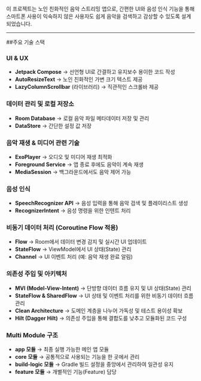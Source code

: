 이 프로젝트는 노인 친화적인 음악 스트리밍 앱으로, 간편한 UI와 음성 인식 기능을 통해 스마트폰 사용이 익숙하지 않은 사용자도 쉽게 음악을 검색하고 감상할 수 있도록 설계되었습니다.

---

##주요 기술 스택

### UI & UX
- **Jetpack Compose** → 선언형 UI로 간결하고 유지보수 용이한 코드 작성
- **AutoResizeText** → 노인 친화적인 가변 크기 텍스트 제공
- **LazyColumnScrollbar** (라이브러리) → 직관적인 스크롤바 제공

### 데이터 관리 및 로컬 저장소
- **Room Database** → 로컬 음악 파일 메타데이터 저장 및 관리
- **DataStore** → 간단한 설정 값 저장

### 음악 재생 & 미디어 관련 기술
- **ExoPlayer** → 오디오 및 미디어 재생 최적화
- **Foreground Service** → 앱 종료 후에도 음악이 계속 재생
- **MediaSession** → 백그라운드에서도 음악 제어 가능

### 음성 인식
- **SpeechRecognizer API** → 음성 입력을 통해 음악 검색 및 플레이리스트 생성
- **RecognizerIntent** → 음성 명령을 위한 인텐트 처리

### 비동기 데이터 처리 (Coroutine Flow 적용)
- **Flow** → Room에서 데이터 변경 감지 및 실시간 UI 업데이트
- **StateFlow** → ViewModel에서 UI 상태(State) 관리
- **Channel** → UI 이벤트 처리 (예: 음악 재생 완료 알림)

### 의존성 주입 및 아키텍처
- **MVI (Model-View-Intent)** → 단방향 데이터 흐름 유지 및 UI 상태(State) 관리
- **StateFlow & SharedFlow** → UI 상태 및 이벤트 처리를 위한 비동기 데이터 흐름 관리
- **Clean Architecture** → 도메인 계층을 나누어 가독성 및 테스트 용이성 확보
- **Hilt (Dagger Hilt)** → 의존성 주입을 통해 결합도를 낮추고 모듈화된 코드 구성

### Multi Module 구조
- **app 모듈** → 최종 실행 가능한 메인 앱 모듈
- **core 모듈** → 공통적으로 사용되는 기능을 한 곳에서 관리
- **build-logic 모듈** → Gradle 빌드 설정을 중앙에서 관리하여 일관성 유지
- **feature 모듈** → 개별적인 기능(Feature) 담당
